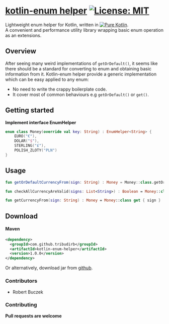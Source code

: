 # [kotlin-enum helper](https://github.com/TribudiRB/KotlinEnum) [![License: MIT](https://img.shields.io/badge/License-MIT-GREEN.svg)](https://opensource.org/licenses/MIT)

Lightweight enum helper for Kotlin, written in [![Pure Kotlin](https://img.shields.io/badge/100%25-kotlin-green.svg)](https://kotlinlang.org/).  
A convenient and performance utility library wrapping basic enum operation as an extensions.

## Overview

After seeing many weird implementations of `getOrDefault()`, it seems like there should be a standard for converting to enum and obtaining basic information from it.
Kotlin-enum helper provide a generic implementation which can be easy applied to any enum:
  - No need to write the crappy boilerplate code.
  - It cover most of common behaviours e.g `getOrDefault()` or `get()`.


## Getting started
****Implement interface EnumHelper****
```Kotlin
enum class Money(override val key: String) : EnumHelper<String> {
    EURO("€"),
    DOLAR("$"),
    STERLING("£"),
    POLISH_ZLOTY("PLN")
}
```

## Usage
```Kotlin
fun getOrDefaultCurrencyFrom(sign: String) : Money = Money::class.getOrDefault(key = sign, default = Money.POUND)

fun checkAllCurrencyAreValid(signs: List<String>) : Boolean = Money::class allExists signs

fun getCurrencyFrom(sign: String) : Money = Money::class get { sign }
```

## Download
#### Maven
```xml
<dependency>
  <groupId>com.github.tribudirb</groupId>
  <artifactId>kotlin-enum-helper</artifactId>
  <version>1.0.0</version>
</dependency>
```

Or alternatively, download jar from [github](https://github.com/TribudiRB/KotlinEnum/releases).

### Contributors

- Robert Buczek

### Contributing 
**Pull requests are welcome**

